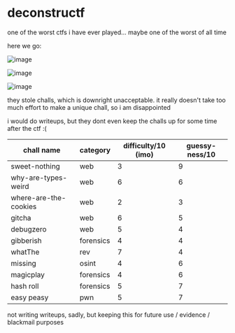 # deconstructf

one of the worst ctfs i have ever played... maybe one of the worst of all time

here we go:

![image](https://github.com/quasar098/ctf-writeups/assets/70716985/e35b471f-847b-469a-9a8b-e9aae2ad1cb2)

![image](https://github.com/quasar098/ctf-writeups/assets/70716985/51cc605a-9ed6-446a-8b3c-73d282047946)

![image](https://github.com/quasar098/ctf-writeups/assets/70716985/ce52c835-d48a-4c2d-ad29-3d44938c2df0)

they stole challs, which is downright unacceptable. it really doesn't take too much effort to make a unique chall, so i am disappointed

i would do writeups, but they dont even keep the challs up for some time after the ctf :(

| chall name            | category  | difficulty/10 (imo) | guessy-ness/10 |
|-----------------------|-----------|---------------------|----------------|
| sweet-nothing         | web       | 3                   | 9              |
| why-are-types-weird   | web       | 6                   | 6              |
| where-are-the-cookies | web       | 2                   | 3              |
| gitcha                | web       | 6                   | 5              |
| debugzero             | web       | 5                   | 4              |
| gibberish             | forensics | 4                   | 4              |
| whatThe               | rev       | 7                   | 4              |
| missing               | osint     | 4                   | 6              |
| magicplay             | forensics | 4                   | 6              |
| hash roll             | forensics | 5                   | 7              |
| easy peasy            | pwn       | 5                   | 7              |

not writing writeups, sadly, but keeping this for future use / evidence / blackmail purposes
